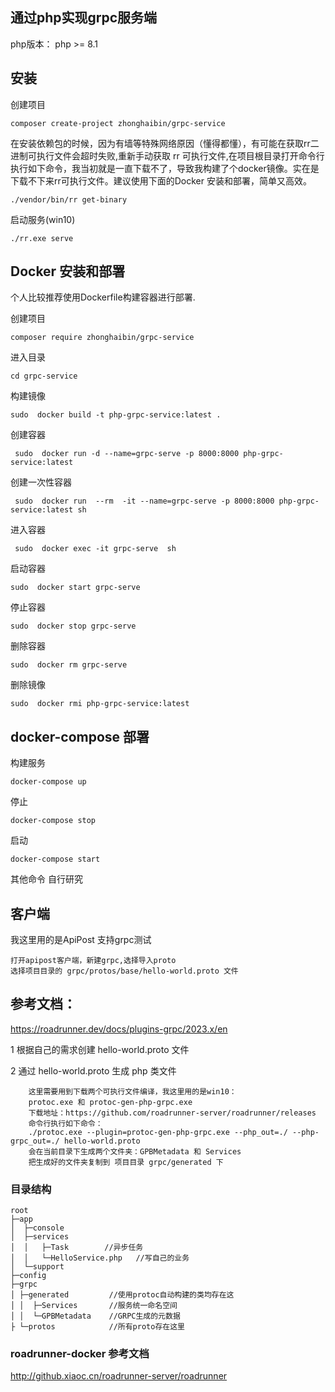 ## 通过php实现grpc服务端
php版本：
php >= 8.1

## 安装
创建项目
```
composer create-project zhonghaibin/grpc-service
```
在安装依赖包的时候，因为有墙等特殊网络原因（懂得都懂），有可能在获取rr二进制可执行文件会超时失败,重新手动获取 rr 可执行文件,在项目根目录打开命令行执行如下命令，我当初就是一直下载不了，导致我构建了个docker镜像。实在是下载不下来rr可执行文件。建议使用下面的Docker 安装和部署，简单又高效。
```
./vendor/bin/rr get-binary
```

启动服务(win10)
```
./rr.exe serve
```

## Docker 安装和部署

个人比较推荐使用Dockerfile构建容器进行部署.

创建项目
```
composer require zhonghaibin/grpc-service
```
进入目录
```
cd grpc-service
```
构建镜像
```
sudo  docker build -t php-grpc-service:latest .
```
创建容器
```
 sudo  docker run -d --name=grpc-serve -p 8000:8000 php-grpc-service:latest 
```
创建一次性容器
```
 sudo  docker run  --rm  -it --name=grpc-serve -p 8000:8000 php-grpc-service:latest sh
```
进入容器
```
 sudo  docker exec -it grpc-serve  sh
```
启动容器
```
sudo  docker start grpc-serve
```
停止容器
```
sudo  docker stop grpc-serve
```
删除容器
```
sudo  docker rm grpc-serve
```

删除镜像
```
sudo  docker rmi php-grpc-service:latest 
```
## docker-compose 部署
构建服务
```
docker-compose up
```
停止
```
docker-compose stop
```
启动
```
docker-compose start
```
其他命令 自行研究

## 客户端 
我这里用的是ApiPost 支持grpc测试

    打开apipost客户端，新建grpc,选择导入proto
    选择项目目录的 grpc/protos/base/hello-world.proto 文件


## 参考文档：

https://roadrunner.dev/docs/plugins-grpc/2023.x/en

1 根据自己的需求创建 hello-world.proto  文件

2 通过 hello-world.proto 生成 php 类文件
```
    这里需要用到下载两个可执行文件编译，我这里用的是win10：
    protoc.exe 和 protoc-gen-php-grpc.exe 
    下载地址：https://github.com/roadrunner-server/roadrunner/releases
    命令行执行如下命令：
    ./protoc.exe --plugin=protoc-gen-php-grpc.exe --php_out=./ --php-grpc_out=./ hello-world.proto
    会在当前目录下生成两个文件夹：GPBMetadata 和 Services
    把生成好的文件夹复制到 项目目录 grpc/generated 下
```
### 目录结构
```
root
├─app
│  ├─console 
│  ├─services        
│  │   ├─Task        //异步任务
│  │   └─HelloService.php   //写自己的业务
│  └─support
├─config
├─grpc
│ ├─generated         //使用protoc自动构建的类均存在这
│ │  ├─Services       //服务统一命名空间
│ │  └─GPBMetadata    //GRPC生成的元数据
├ └─protos            //所有proto存在这里
```

### roadrunner-docker 参考文档
http://github.xiaoc.cn/roadrunner-server/roadrunner
